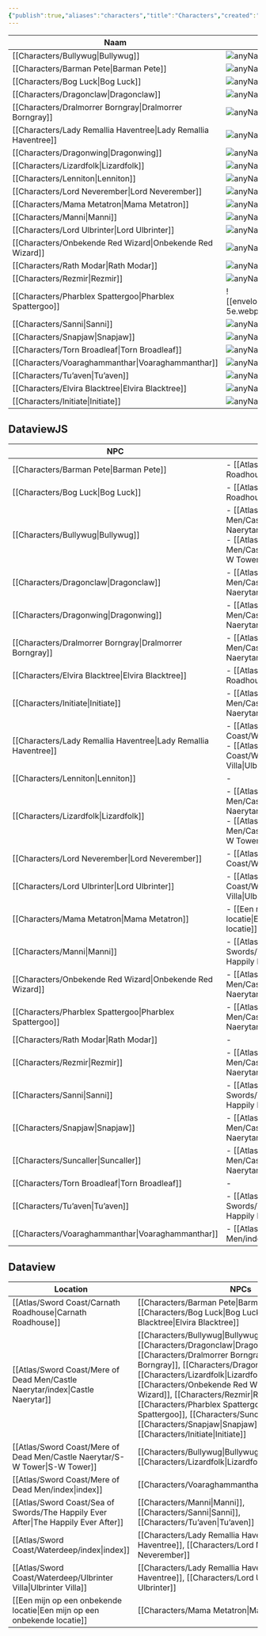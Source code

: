 ```yaml
---
{"publish":true,"aliases":"characters","title":"Characters","created":"2025-07-21T19:15:34.713+02:00","modified":"2025-07-23T21:28:41.938+02:00","published":"2025-07-23T21:28:41.938+02:00","cssclasses":""}
---
```




| Naam                                                                       |                                                              |
| -------------------------------------------------------------------------- | ------------------------------------------------------------ |
| [[Characters/Bullywug\|Bullywug]]                               | ![anyName\|50](\-)                                           |
| [[Characters/Barman Pete\|Barman Pete]]                         | ![anyName\|50](\-)                                           |
| [[Characters/Bog Luck\|Bog Luck]]                               | ![anyName\|50](\-)                                           |
| [[Characters/Dragonclaw\|Dragonclaw]]                           | ![anyName\|50](\-)                                           |
| [[Characters/Dralmorrer Borngray\|Dralmorrer Borngray]]         | ![anyName\|50](\-)                                           |
| [[Characters/Lady Remallia Haventree\|Lady Remallia Haventree]] | ![anyName\|50](\-)                                           |
| [[Characters/Dragonwing\|Dragonwing]]                           | ![anyName\|50](\-)                                           |
| [[Characters/Lizardfolk\|Lizardfolk]]                           | ![anyName\|50](\-)                                           |
| [[Characters/Lenniton\|Lenniton]]                               | ![anyName\|50](\-)                                           |
| [[Characters/Lord Neverember\|Lord Neverember]]                 | ![anyName\|50](\-)                                           |
| [[Characters/Mama Metatron\|Mama Metatron]]                     | ![anyName\|50](\-)                                           |
| [[Characters/Manni\|Manni]]                                     | ![anyName\|50](\-)                                           |
| [[Characters/Lord Ulbrinter\|Lord Ulbrinter]]                   | ![anyName\|50](\-)                                           |
| [[Characters/Onbekende Red Wizard\|Onbekende Red Wizard]]       | ![anyName\|50](\-)                                           |
| [[Characters/Rath Modar\|Rath Modar]]                           | ![anyName\|50](\-)                                           |
| [[Characters/Rezmir\|Rezmir]]                                   | ![anyName\|50](\-)                                           |
| [[Characters/Pharblex Spattergoo\|Pharblex Spattergoo]]         | ![[enveloppe/public/_media/Pharblex_spattergoo-5e.webp\|50]] |
| [[Characters/Sanni\|Sanni]]                                     | ![anyName\|50](\-)                                           |
| [[Characters/Snapjaw\|Snapjaw]]                                 | ![anyName\|50](\-)                                           |
| [[Characters/Torn Broadleaf\|Torn Broadleaf]]                   | ![anyName\|50](\-)                                           |
| [[Characters/Voaraghammanthar\|Voaraghammanthar]]               | ![anyName\|50](\-)                                           |
| [[Characters/Tu’aven\|Tu’aven]]                                 | ![anyName\|50](\-)                                           |
| [[Characters/Elvira Blacktree\|Elvira Blacktree]]               | ![anyName\|50](\-)                                           |
| [[Characters/Initiate\|Initiate]]                               | ![anyName\|50](\-)                                           |


## DataviewJS
|NPC|Locatie|
|---|---|
|[[Characters/Barman Pete\|Barman Pete]]|- [[Atlas/Sword Coast/Carnath Roadhouse\|Carnath Roadhouse]]|
|[[Characters/Bog Luck\|Bog Luck]]|- [[Atlas/Sword Coast/Carnath Roadhouse\|Carnath Roadhouse]]|
|[[Characters/Bullywug\|Bullywug]]|- [[Atlas/Sword Coast/Mere of Dead Men/Castle Naerytar/index\|Castle Naerytar]]<br>- [[Atlas/Sword Coast/Mere of Dead Men/Castle Naerytar/S-W Tower\|S-W Tower]]|
|[[Characters/Dragonclaw\|Dragonclaw]]|- [[Atlas/Sword Coast/Mere of Dead Men/Castle Naerytar/index\|Castle Naerytar]]|
|[[Characters/Dragonwing\|Dragonwing]]|- [[Atlas/Sword Coast/Mere of Dead Men/Castle Naerytar/index\|Castle Naerytar]]|
|[[Characters/Dralmorrer Borngray\|Dralmorrer Borngray]]|- [[Atlas/Sword Coast/Mere of Dead Men/Castle Naerytar/index\|Castle Naerytar]]|
|[[Characters/Elvira Blacktree\|Elvira Blacktree]]|- [[Atlas/Sword Coast/Carnath Roadhouse\|Carnath Roadhouse]]|
|[[Characters/Initiate\|Initiate]]|- [[Atlas/Sword Coast/Mere of Dead Men/Castle Naerytar/index\|Castle Naerytar]]|
|[[Characters/Lady Remallia Haventree\|Lady Remallia Haventree]]|- [[Atlas/Sword Coast/Waterdeep/index\|index]]<br>- [[Atlas/Sword Coast/Waterdeep/Ulbrinter Villa\|Ulbrinter Villa]]|
|[[Characters/Lenniton\|Lenniton]]|-|
|[[Characters/Lizardfolk\|Lizardfolk]]|- [[Atlas/Sword Coast/Mere of Dead Men/Castle Naerytar/index\|Castle Naerytar]]<br>- [[Atlas/Sword Coast/Mere of Dead Men/Castle Naerytar/S-W Tower\|S-W Tower]]|
|[[Characters/Lord Neverember\|Lord Neverember]]|- [[Atlas/Sword Coast/Waterdeep/index\|Waterdeep]]|
|[[Characters/Lord Ulbrinter\|Lord Ulbrinter]]|- [[Atlas/Sword Coast/Waterdeep/Ulbrinter Villa\|Ulbrinter Villa]]|
|[[Characters/Mama Metatron\|Mama Metatron]]|- [[Een mijn op een onbekende locatie\|Een mijn op een onbekende locatie]]|
|[[Characters/Manni\|Manni]]|- [[Atlas/Sword Coast/Sea of Swords/The Happily Ever After\|The Happily Ever After]]|
|[[Characters/Onbekende Red Wizard\|Onbekende Red Wizard]]|- [[Atlas/Sword Coast/Mere of Dead Men/Castle Naerytar/index\|Castle Naerytar]]|
|[[Characters/Pharblex Spattergoo\|Pharblex Spattergoo]]|- [[Atlas/Sword Coast/Mere of Dead Men/Castle Naerytar/index\|Castle Naerytar]]|
|[[Characters/Rath Modar\|Rath Modar]]|-|
|[[Characters/Rezmir\|Rezmir]]|- [[Atlas/Sword Coast/Mere of Dead Men/Castle Naerytar/index\|Castle Naerytar]]|
|[[Characters/Sanni\|Sanni]]|- [[Atlas/Sword Coast/Sea of Swords/The Happily Ever After\|The Happily Ever After]]|
|[[Characters/Snapjaw\|Snapjaw]]|- [[Atlas/Sword Coast/Mere of Dead Men/Castle Naerytar/index\|Castle Naerytar]]|
|[[Characters/Suncaller\|Suncaller]]|- [[Atlas/Sword Coast/Mere of Dead Men/Castle Naerytar/index\|Castle Naerytar]]|
|[[Characters/Torn Broadleaf\|Torn Broadleaf]]|-|
|[[Characters/Tu’aven\|Tu’aven]]|- [[Atlas/Sword Coast/Sea of Swords/The Happily Ever After\|The Happily Ever After]]|
|[[Characters/Voaraghammanthar\|Voaraghammanthar]]|- [[Atlas/Sword Coast/Mere of Dead Men/index\|index]]|
## Dataview
| Location                                                                                      | NPCs                                                                                                                                                                                                                                                                                                                                                                                                                                                                                                                                                                                                 |
| --------------------------------------------------------------------------------------------- | ---------------------------------------------------------------------------------------------------------------------------------------------------------------------------------------------------------------------------------------------------------------------------------------------------------------------------------------------------------------------------------------------------------------------------------------------------------------------------------------------------------------------------------------------------------------------------------------------------- |
| [[Atlas/Sword Coast/Carnath Roadhouse\|Carnath Roadhouse]]                         | [[Characters/Barman Pete\|Barman Pete]], [[Characters/Bog Luck\|Bog Luck]], [[Characters/Elvira Blacktree\|Elvira Blacktree]]                                                                                                                                                                                                                                                                                                                                                                                                                                       |
| [[Atlas/Sword Coast/Mere of Dead Men/Castle Naerytar/index\|Castle Naerytar]]      | [[Characters/Bullywug\|Bullywug]], [[Characters/Dragonclaw\|Dragonclaw]], [[Characters/Dralmorrer Borngray\|Dralmorrer Borngray]], [[Characters/Dragonwing\|Dragonwing]], [[Characters/Lizardfolk\|Lizardfolk]], [[Characters/Onbekende Red Wizard\|Onbekende Red Wizard]], [[Characters/Rezmir\|Rezmir]], [[Characters/Pharblex Spattergoo\|Pharblex Spattergoo]], [[Characters/Suncaller\|Suncaller]], [[Characters/Snapjaw\|Snapjaw]], [[Characters/Initiate\|Initiate]] |
| [[Atlas/Sword Coast/Mere of Dead Men/Castle Naerytar/S-W Tower\|S-W Tower]]        | [[Characters/Bullywug\|Bullywug]], [[Characters/Lizardfolk\|Lizardfolk]]                                                                                                                                                                                                                                                                                                                                                                                                                                                                                                       |
| [[Atlas/Sword Coast/Mere of Dead Men/index\|index]]                                | [[Characters/Voaraghammanthar\|Voaraghammanthar]]                                                                                                                                                                                                                                                                                                                                                                                                                                                                                                                                         |
| [[Atlas/Sword Coast/Sea of Swords/The Happily Ever After\|The Happily Ever After]] | [[Characters/Manni\|Manni]], [[Characters/Sanni\|Sanni]], [[Characters/Tu’aven\|Tu’aven]]                                                                                                                                                                                                                                                                                                                                                                                                                                                                           |
| [[Atlas/Sword Coast/Waterdeep/index\|index]]                                       | [[Characters/Lady Remallia Haventree\|Lady Remallia Haventree]], [[Characters/Lord Neverember\|Lord Neverember]]                                                                                                                                                                                                                                                                                                                                                                                                                                                               |
| [[Atlas/Sword Coast/Waterdeep/Ulbrinter Villa\|Ulbrinter Villa]]                   | [[Characters/Lady Remallia Haventree\|Lady Remallia Haventree]], [[Characters/Lord Ulbrinter\|Lord Ulbrinter]]                                                                                                                                                                                                                                                                                                                                                                                                                                                                 |
| [[Een mijn op een onbekende locatie\|Een mijn op een onbekende locatie]]                      | [[Characters/Mama Metatron\|Mama Metatron]]                                                                                                                                                                                                                                                                                                                                                                                                                                                                                                                                               |


